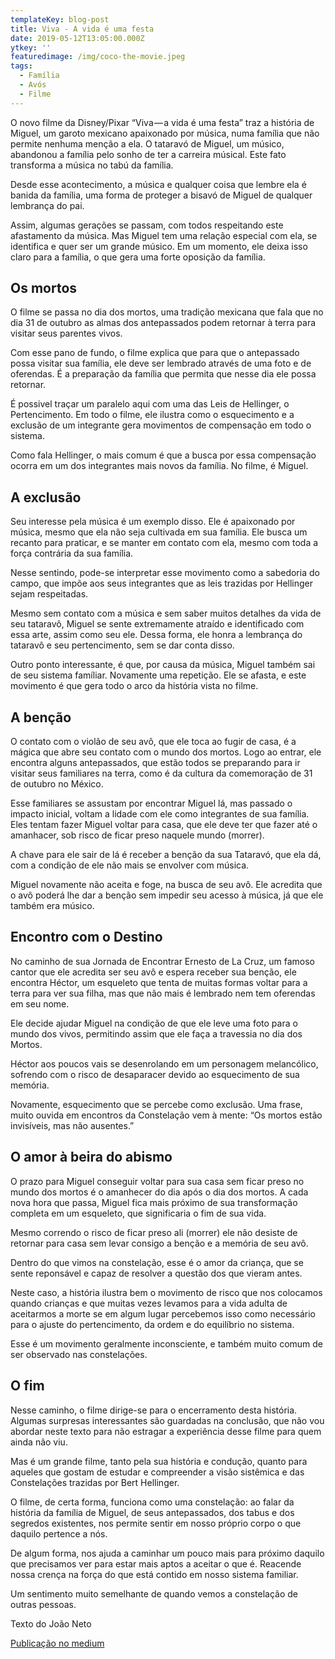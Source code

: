 ```yaml
---
templateKey: blog-post
title: Viva - A vida é uma festa
date: 2019-05-12T13:05:00.000Z
ytkey: ''
featuredimage: /img/coco-the-movie.jpeg
tags:
  - Família
  - Avós
  - Filme
---
```

O novo filme da Disney/Pixar “Viva — a vida é uma festa” traz a história de Miguel, um garoto mexicano apaixonado por música, numa família que não permite nenhuma menção a ela. O tataravó de Miguel, um músico, abandonou a família pelo sonho de ter a carreira músical. Este fato transforma a música no tabú da família.

Desde esse acontecimento, a música e qualquer coisa que lembre ela é banida da família, uma forma de proteger a bisavó de Miguel de qualquer lembrança do pai.

Assim, algumas gerações se passam, com todos respeitando este afastamento da música. Mas Miguel tem uma relação especial com ela, se identifica e quer ser um grande músico. Em um momento, ele deixa isso claro para a família, o que gera uma forte oposição da família.



## Os mortos

O filme se passa no dia dos mortos, uma tradição mexicana que fala que no dia 31 de outubro as almas dos antepassados podem retornar à terra para visitar seus parentes vivos.

Com esse pano de fundo, o filme explica que para que o antepassado possa visitar sua família, ele deve ser lembrado através de uma foto e de oferendas. É a preparação da família que permita que nesse dia ele possa retornar.

É possivel traçar um paralelo aqui com uma das Leis de Hellinger, o Pertencimento. Em todo o filme, ele ilustra como o esquecimento e a exclusão de um integrante gera movimentos de compensação em todo o sistema.

Como fala Hellinger, o mais comum é que a busca por essa compensação ocorra em um dos integrantes mais novos da família. No filme, é Miguel.





## A exclusão

Seu interesse pela música é um exemplo disso. Ele é apaixonado por música, mesmo que ela não seja cultivada em sua família. Ele busca um recanto para praticar, e se manter em contato com ela, mesmo com toda a força contrária da sua família.

Nesse sentindo, pode-se interpretar esse movimento como a sabedoria do campo, que impõe aos seus integrantes que as leis trazidas por Hellinger sejam respeitadas.

Mesmo sem contato com a música e sem saber muitos detalhes da vida de seu tataravô, Miguel se sente extremamente atraído e identificado com essa arte, assim como seu ele. Dessa forma, ele honra a lembrança do tataravô e seu pertencimento, sem se dar conta disso.

Outro ponto interessante, é que, por causa da música, Miguel também sai de seu sistema famíliar. Novamente uma repetição. Ele se afasta, e este movimento é que gera todo o arco da história vista no filme.



## A benção

O contato com o violão de seu avô, que ele toca ao fugir de casa, é a mágica que abre seu contato com o mundo dos mortos. Logo ao entrar, ele encontra alguns antepassados, que estão todos se preparando para ir visitar seus familiares na terra, como é da cultura da comemoração de 31 de outubro no México.

Esse familiares se assustam por encontrar Miguel lá, mas passado o impacto inicial, voltam a lidade com ele como integrantes de sua família. Eles tentam fazer Miguel voltar para casa, que ele deve ter que fazer até o amanhacer, sob risco de ficar preso naquele mundo (morrer).

A chave para ele sair de lá é receber a benção da sua Tataravó, que ela dá, com a condição de ele não mais se envolver com música.

Miguel novamente não aceita e foge, na busca de seu avô. Ele acredita que o avô poderá lhe dar a benção sem impedir seu acesso à música, já que ele também era músico.



## Encontro com o Destino

No caminho de sua Jornada de Encontrar Ernesto de La Cruz, um famoso cantor que ele acredita ser seu avô e espera receber sua benção, ele encontra Héctor, um esqueleto que tenta de muitas formas voltar para a terra para ver sua filha, mas que não mais é lembrado nem tem oferendas em seu nome.

Ele decide ajudar Miguel na condição de que ele leve uma foto para o mundo dos vivos, permitindo assim que ele faça a travessia no dia dos Mortos.

Héctor aos poucos vais se desenrolando em um personagem melancólico, sofrendo com o risco de desaparacer devido ao esquecimento de sua memória.

Novamente, esquecimento que se percebe como exclusão. Uma frase, muito ouvida em encontros da Constelação vem à mente: “Os mortos estão invisíveis, mas não ausentes.”



## O amor à beira do abismo

O prazo para Miguel conseguir voltar para sua casa sem ficar preso no mundo dos mortos é o amanhecer do dia após o dia dos mortos. A cada nova hora que passa, Miguel fica mais próximo de sua transformação completa em um esqueleto, que significaria o fim de sua vida.

Mesmo correndo o risco de ficar preso ali (morrer) ele não desiste de retornar para casa sem levar consigo a benção e a memória de seu avô.

Dentro do que vimos na constelação, esse é o amor da criança, que se sente reponsável e capaz de resolver a questão dos que vieram antes.

Neste caso, a história ilustra bem o movimento de risco que nos colocamos quando crianças e que muitas vezes levamos para a vida adulta de aceitarmos a morte se em algum lugar percebemos isso como necessário para o ajuste do pertencimento, da ordem e do equilíbrio no sistema.

Esse é um movimento geralmente inconsciente, e também muito comum de ser observado nas constelações.



## O fim

Nesse caminho, o filme dirige-se para o encerramento desta história. Algumas surpresas interessantes são guardadas na conclusão, que não vou abordar neste texto para não estragar a experiência desse filme para quem ainda não viu.

Mas é um grande filme, tanto pela sua história e condução, quanto para aqueles que gostam de estudar e compreender a visão sistêmica e das Constelações trazidas por Bert Hellinger.

O filme, de certa forma, funciona como uma constelação: ao falar da história da família de Miguel, de seus antepassados, dos tabus e dos segredos existentes, nos permite sentir em nosso próprio corpo o que daquilo pertence a nós.

De algum forma, nos ajuda a caminhar um pouco mais para próximo daquilo que precisamos ver para estar mais aptos a aceitar o que é. Reacende nossa crença na força do que está contido em nosso sistema familiar.

Um sentimento muito semelhante de quando vemos a constelação de outras pessoas.



Texto do João Neto

[Publicação no medium](https://medium.com/@joaosneto/um-olhar-para-viva-a-vida-%C3%A9-uma-festa-pela-%C3%B3tica-da-constela%C3%A7%C3%A3o-familiar-3148372faaa2)
